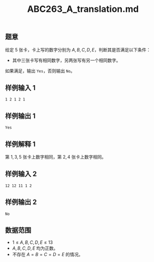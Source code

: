 ﻿---
title: "ABC263_A_translation.md"
tags: []
author: ""
created: ""
---

## 题意

给定 $5$ 张卡，卡上写的数字分别为 $A,B,C,D,E$，判断其是否满足以下条件：

- 其中三张卡写有相同数字，另两张写有另一个相同数字。

如果满足，输出 `Yes`，否则输出 `No`。

## 样例输入 1
```
1 2 1 2 1
```

## 样例输出 1
```
Yes
```

## 样例解释 1
第 $1,3,5$ 张卡上数字相同，第 $2,4$ 张卡上数字相同。

## 样例输入 2
```
12 12 11 1 2
```

## 样例输出 2
```
No
```

## 数据范围

- $1\le A,B,C,D,E\le 13$
- $A,B,C,D,E$ 均为正数。
- 不存在 $A=B=C=D=E$ 的情况。


